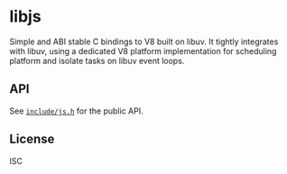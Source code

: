 # libjs

Simple and ABI stable C bindings to V8 built on libuv. It tightly integrates with libuv, using a dedicated V8 platform implementation for scheduling platform and isolate tasks on libuv event loops.

## API

See [`include/js.h`](include/js.h) for the public API.

## License

ISC
